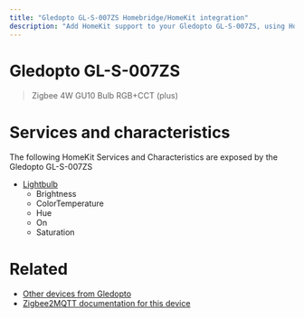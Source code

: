 ```yaml
---
title: "Gledopto GL-S-007ZS Homebridge/HomeKit integration"
description: "Add HomeKit support to your Gledopto GL-S-007ZS, using Homebridge, Zigbee2MQTT and homebridge-z2m."
---
```

<!---
This file has been GENERATED using src/docgen/docgen.ts
DO NOT EDIT THIS FILE MANUALLY!
-->
# Gledopto GL-S-007ZS
> Zigbee 4W GU10 Bulb RGB+CCT (plus)


# Services and characteristics
The following HomeKit Services and Characteristics are exposed by
the Gledopto GL-S-007ZS

* [Lightbulb](../../light.md)
  * Brightness
  * ColorTemperature
  * Hue
  * On
  * Saturation


# Related
* [Other devices from Gledopto](../index.md#gledopto)
* [Zigbee2MQTT documentation for this device](https://www.zigbee2mqtt.io/devices/GL-S-007ZS.html)